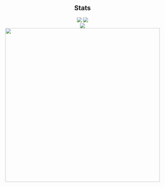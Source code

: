 <h2 align='center'>Stats</h2>
<p align="center">
<a href="https://github.com/creatorindie">
<img src="https://komarev.com/ghpvc/?username=creatorindie&style=flat-square&color=7d8cbe&label=Profile+Views"></a>
<a href="https://github.com/creatorindie?tab=repositories">
<img src="https://badges.pufler.dev/repos/creatorindie?style=flat-square&color=7d8cbe&logo=github"></a> <br>
<a href="https://github.com/creatorindie?tab=followers"><img src="https://img.shields.io/github/followers/creatorindie?style=social"></a> <br>
<a href="https://github.com/creatorindie"><img align=center src="https://github-readme-streak-stats.herokuapp.com/?user=creatorindie&background=111111&text_color=ff0024&fire=7d8cbe&sideNums=7d8cbe&border=7d8cbe&dates=ff0024&currStreakNum=7d8cbe&ring=7d8cbe&stroke=7d8cbe&currStreakLabel=7d8cbe&sideLabels=7d8cbe" width=500></a>
</p>
